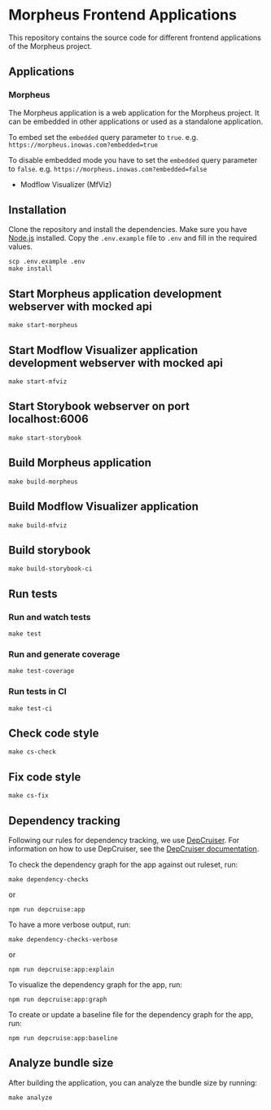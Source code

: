 # Morpheus Frontend Applications

This repository contains the source code for different frontend applications of the Morpheus project.

## Applications

### Morpheus

The Morpheus application is a web application for the Morpheus project.
It can be embedded in other applications or used as a standalone application.

To embed set the `embedded` query parameter to `true`.
e.g. `https://morpheus.inowas.com?embedded=true`

To disable embedded mode you have to set the `embedded` query parameter to `false`.
e.g. `https://morpheus.inowas.com?embedded=false`

* Modflow Visualizer (MfViz)

## Installation

Clone the repository and install the dependencies.
Make sure you have [Node.js](https://nodejs.org/en/) installed.
Copy the `.env.example` file to `.env` and fill in the required values.

```shell
scp .env.example .env
make install
```

## Start Morpheus application development webserver with mocked api

```shell
make start-morpheus
```

## Start Modflow Visualizer application development webserver with mocked api

```shell
make start-mfviz
```

## Start Storybook webserver on port localhost:6006

```shell
make start-storybook
```

## Build Morpheus application

```shell
make build-morpheus
```

## Build Modflow Visualizer application

```shell
make build-mfviz
```

## Build storybook

```shell
make build-storybook-ci
```

## Run tests

### Run and watch tests

```shell
make test
```

### Run and generate coverage

```shell
make test-coverage
```

### Run tests in CI

```shell
make test-ci
```

## Check code style

```shell
make cs-check
```

## Fix code style

```shell
make cs-fix
```

## Dependency tracking

Following our rules for dependency tracking, we use [DepCruiser](https://github.com/sverweij/dependency-cruiser).
For information on how to use DepCruiser, see
the [DepCruiser documentation](https://github.com/sverweij/dependency-cruiser).

To check the dependency graph for the app against out ruleset, run:

```shell
make dependency-checks
```

or

```shell
npm run depcruise:app
```

To have a more verbose output, run:

```shell
make dependency-checks-verbose
```

or

```shell
npm run depcruise:app:explain
```

To visualize the dependency graph for the app, run:

```shell
npm run depcruise:app:graph
```

To create or update a baseline file for the dependency graph for the app, run:

```shell
npm run depcruise:app:baseline
```

## Analyze bundle size

After building the application, you can analyze the bundle size by running:

```shell
make analyze
```
